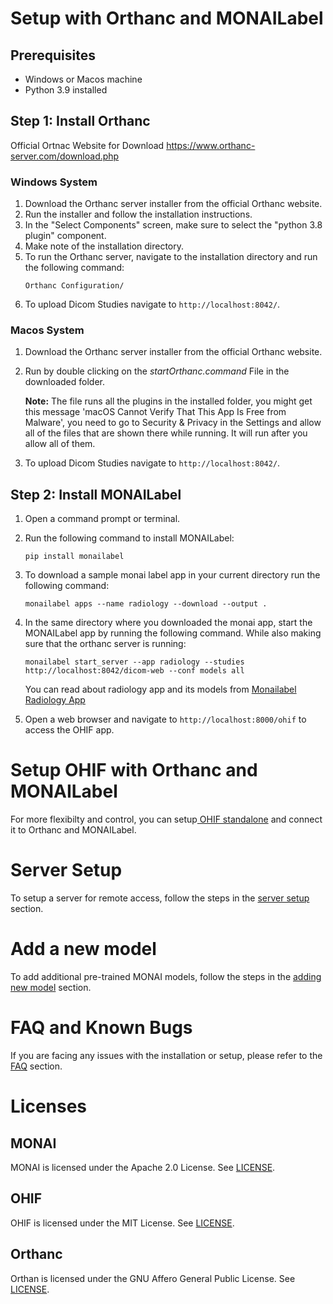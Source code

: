 # Setup with Orthanc and MONAILabel

## Prerequisites
- Windows or Macos machine 
- Python 3.9 installed

## Step 1: Install Orthanc
Official Ortnac Website for Download
https://www.orthanc-server.com/download.php

### Windows System
1. Download the Orthanc server installer from the official Orthanc website.
2. Run the installer and follow the installation instructions.
3. In the "Select Components" screen, make sure to select the "python 3.8 plugin" component.
4. Make note of the installation directory.
5. To run the Orthanc server, navigate to the installation directory and run the following command:
    ```
    Orthanc Configuration/
    ```
6. To upload Dicom Studies navigate to `http://localhost:8042/`.

### Macos System
1. Download the Orthanc server installer from the official Orthanc website.
2. Run by double clicking on the *startOrthanc.command* File in the downloaded folder.
   
   **Note:** The file runs all the plugins in the installed folder, you might get this message 'macOS Cannot Verify That This App Is Free from Malware', you need to go to Security & Privacy in the Settings and allow all of the files that are shown there while running. It will run after you allow all of them.
   
3. To upload Dicom Studies navigate to `http://localhost:8042/`.
   

## Step 2: Install MONAILabel
1. Open a command prompt or terminal.
2. Run the following command to install MONAILabel:
    ```
    pip install monailabel
    ```
3. To download a sample monai label app in your current directory run the following command:
    ```
    monailabel apps --name radiology --download --output .
    ```
4. In the same directory where you downloaded the monai app, start the MONAILabel app by running the following command. While also making sure that the orthanc server is running:
    ```
    monailabel start_server --app radiology --studies http://localhost:8042/dicom-web --conf models all
    ```
    You can read about radiology app and its models from [Monailabel Radiology App](https://github.com/Project-MONAI/MONAILabel/blob/main/sample-apps/radiology/README.md) 

5. Open a web browser and navigate to `http://localhost:8000/ohif` to access the OHIF app.



# Setup OHIF with Orthanc and MONAILabel
For more flexibilty and control, you can setup[ OHIF standalone](ohif_setup.md) and connect it to Orthanc and MONAILabel.

# Server Setup
To setup a server for remote access, follow the steps in the [server setup](server.md) section.

# Add a new model
To add additional pre-trained MONAI models, follow the steps in the [adding new model](adding_new_model.md) section.

# FAQ and Known Bugs
If you are facing any issues with the installation or setup, please refer to the [FAQ](faq.md) section.
# Licenses

## MONAI
MONAI is licensed under the Apache 2.0 License. See [LICENSE](https://github.com/Project-MONAI/MONAI/blob/dev/LICENSE).

## OHIF
OHIF is licensed under the MIT License. See [LICENSE](https://github.com/OHIF/Viewers/blob/master/LICENSE).

## Orthanc
Orthan is licensed under the GNU Affero General Public License. See [LICENSE](https://github.com/jodogne/Orthanc/blob/master/LICENSE).

